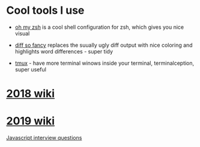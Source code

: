 # Cool tools I use
* [oh my zsh](https://github.com/robbyrussell/oh-my-zsh) is a cool shell configuration for zsh, which gives you nice visual 


* [diff so fancy](https://github.com/so-fancy/diff-so-fancy) replaces the suually ugly diff output with nice coloring and highlights word differences - super tidy
* [tmux](https://www.google.pl/search?q=install+tmux) - have more terminal winows inside your terminal, terminalception, super useful

# [2018 wiki](https://github.com/maciejjankowski/2018/wiki)

# [2019 wiki](https://github.com/maciejjankowski/2019/wiki)

[Javascript interview questions](https://github.com/maciejjankowski/2018/wiki/Preparing-for-JavaScript-interview-questions)
